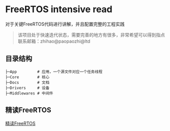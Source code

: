 # FreeRTOS intensive read

对于关键FreeRTOS代码进行讲解，并且配置完整的工程实践

> 该项目处于快速迭代状态，需要完善的地方有很多，非常希望可以得到指点
> 联系邮箱：zhihao@paopaozhi@ltd

## 目录结构

```shell
├─App         # 应用，一个源文件对应一个任务线程
├─Core        # 核心
├─Docs        # 文档
├─Drivers     # 设备
├─Middlewares # 中间件
```

## 精读FreeRTOS

[精读FreeRTOS](Docs/migrationRTOS.md)